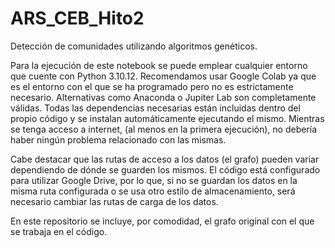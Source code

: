 # ARS_CEB_Hito2
Detección de comunidades utilizando algoritmos genéticos.

Para la ejecución de este notebook se puede emplear cualquier entorno que cuente con Python 3.10.12.
Recomendamos usar Google Colab ya que es el entorno con el que se ha programado pero no es estrictamente necesario. Alternativas como Anaconda o Jupiter Lab son completamente válidas.
Todas las dependencias necesarias están incluidas dentro del propio código y se instalan automáticamente ejecutando el mismo. Mientras se tenga acceso a internet, (al menos en la primera ejecución), no debería haber ningún problema relacionado con las mismas.  

Cabe destacar que las rutas de acceso a los datos (el grafo) pueden variar dependiendo de dónde se guarden los mismos. El código está configurado para utilizar Google Drive, por lo que, si no se guardan los datos en la misma ruta configurada o se usa otro estilo de almacenamiento, será necesario cambiar las rutas de carga de los datos.

En este repositorio se incluye, por comodidad, el grafo original con el que se trabaja en el código.
